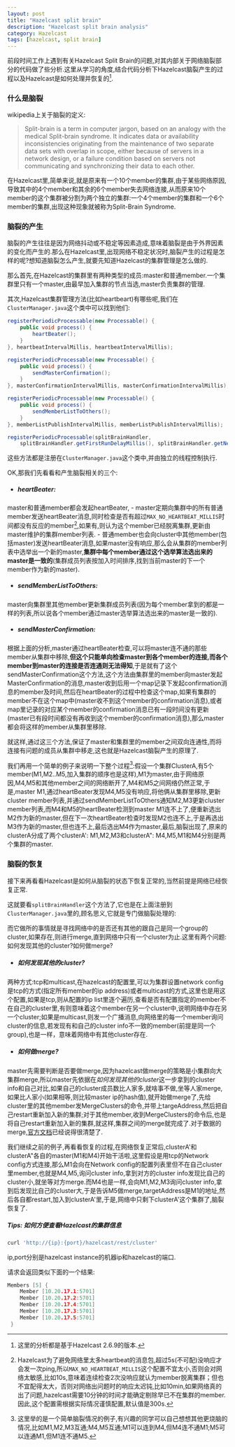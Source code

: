 ```yaml
---
layout: post
title: "Hazelcast split brain"
description: "Hazelcast split brain analysis"
category: Hazelcast
tags: [hazelcast, split brain]
---
```


前段时间工作上遇到有关Hazelcast Split Brain的问题,对其内部关于网络脑裂部分的代码做了些分析.这里从学习的角度,结合代码分析下Hazelcast脑裂产生的过程以及Hazelcast是如何处理并恢复的[^1].

[^1]: 这里的分析都是基于Hazelcast 2.6.9的版本.

### 什么是脑裂 ###
wikipedia上关于脑裂的定义:

> Split-brain is a term in computer jargon, based on an analogy with the medical Split-brain syndrome. It indicates data or availability inconsistencies originating from the maintenance of two separate data sets with overlap in scope, either because of servers in a network design, or a failure condition based on servers not communicating and synchronizing their data to each other.

在Hazelcast里,简单来说,就是原来有一个10个member的集群,由于某些网络原因,导致其中的4个member和其余的6个member失去网络连接,从而原来10个member的这个集群被分割为两个独立的集群:一个4个member的集群和一个6个member的集群,出现这种现象就被称为Split-Brain Syndrome.

### 脑裂的产生 ###
脑裂的产生往往是因为网络抖动或不稳定等因素造成,意味着脑裂是由于外界因素的变化而产生的.那么在Hazelcast里,出现网络不稳定状况时,脑裂产生的过程是怎样的呢?想知道脑裂怎么产生,就要先知道Hazelcast的集群管理是怎么做的.

那么首先,在Hazelcast的集群里有两种类型的成员:master和普通member.一个集群里只有一个master,由最早加入集群的节点当选,master负责集群的管理.

其次,Hazelcast集群管理方法(比如heartbeart)有哪些呢,我们在```ClusterManager.java```这个类中可以找到他们:

```java
registerPeriodicProcessable(new Processable() {
    public void process() {
        heartBeater();
    }
}, heartbeatIntervalMillis, heartbeatIntervalMillis);

registerPeriodicProcessable(new Processable() {
    public void process() {
        sendMasterConfirmation();
    }
}, masterConfirmationIntervalMillis, masterConfirmationIntervalMillis);

registerPeriodicProcessable(new Processable() {
    public void process() {
        sendMemberListToOthers();
    }
}, memberListPublishIntervalMillis, memberListPublishIntervalMillis);

registerPeriodicProcessable(splitBrainHandler,
    splitBrainHandler.getFirstRunDelayMillis(), splitBrainHandler.getNextRunDelayMillis());
```

这些方法都是注册在```ClusterManager.java```这个类中,并由独立的线程控制执行.

OK,那我们先看看和产生脑裂相关的三个: 

- ##### heartBeater: ##### 
master和普通member都会发起heartBeater,
    - master定期向集群中的所有普通member发送heartBeater消息,同时检查是否有超过```MAX_NO_HEARTBEAT_MILLIS```时间都没有反应的member[^2],如果有,则认为这个member已经脱离集群,更新由master维护的集群member列表.
    - 普通member也会向cluster中其他member(包括master)发送heartBeater消息,如果master没有响应,那么会从集群的member列表中选举出一个新的master,**集群中每个member通过这个选举算法选出来的master是一致的**(集群成员列表按加入时间排序,找到当前master的下一个member作为新的master).

[^2]: Hazelcast为了避免网络里太多heartbeat的消息包,超过5s(不可配)没响应才会发一次ping,所以```MAX_NO_HEARTBEAT_MILLIS```这个配置不宜太小,否则会对网络太敏感,比如10s,意味着连续检查2次没响应就认为member脱离集群；但也不宜配得太大，否则对网络出问题时的响应太迟钝,比如10min,如果网络真的出了问题,hazelcast需要10分钟的时间才能确定剔除早已不在集群的member.因此,这个配置需根据实际情况谨慎配置,默认值是300s.

- ##### sendMemberListToOthers: #####
master向集群里其他member更新集群成员列表(因为每个member拿到的都是一样的列表,所以说各个member通过master选举算法选出来的master是一致的). 

- ##### sendMasterConfirmation: #####
根据上面的分析,master通过heartBeater检查,可以将master连不通的那些member从集群中移除,**但这个只能单向检查master到各个member的连接,而各个member到master的连接是否连通则无法得知**,于是就有了这个sendMasterConfirmation这个方法,这个方法由集群里的member向master发起MasterConfirmation的消息,master收到后用一个map记录下发起confirmation消息的member及时间,然后在heartBeater的过程中检查这个map,如果有集群的member不在这个map中(master收不到这个member的confirmation消息),或者map里记录的对应某个member的confirmation消息已有一段时间没有更新(master已有段时间都没有再收到这个member的confirmation消息),那么master都会将这样的member从集群里移除.

就这样,通过这三个方法,保证了master和集群里的member之间双向连通性,而将连接有问题的成员从集群中移走,这也就是Hazelcast脑裂产生的原理了.

我们再用一个简单的例子来说明一下整个过程[^3]:假设一个集群ClusterA,有5个member(M1,M2..M5,加入集群的顺序也是这样),M1为master,由于网络原因,M4,M5和其他member之间的网络断开了,M4和M5之间网络仍然正常,于是,master M1,通过heartBeater发现M4,M5没有响应,将他俩从集群里移除,更新cluster member列表,并通过sendMemberListToOthers通知M2,M3更新cluster member列表,而M4和M5的heartBeater检测到master M1连不上了,便重新选出M2作为新的master,但在下一次heartBeater检查时发现M2也连不上,于是再选出M3作为新的master,但也连不上,最后选出M4作为master,最后,脑裂出现了,原来的clusterA分成了两个clusterA': M1,M2,M3和clusterA": M4,M5,M1和M4分别是两个集群的master.

[^3]: 这里举的是一个简单脑裂情况的例子,有兴趣的同学可以自己想想其他更烧脑的情况,比如M1,M2,M3互通;M4,M5互通;M1可以连到M4,但M4连不通M1;M5可以连通M1,但M1连不通M5.

### 脑裂的恢复 ###
接下来再看看Hazelcast是如何从脑裂的状态下恢复正常的,当然前提是网络已经恢复正常.

这就要看```splitBrainHandler```这个方法了,它也是在上面注册到```ClusterManager.java```里的,顾名思义,它就是专门做脑裂处理的:

而它做所的事情就是寻找网络中的是否还有其他的跟自己是同一个group的cluster,如果存在,则进行merge,直到网络中只有一个cluster为止.这里有两个问题:如何发现其他的cluster?如何做merge?

- ##### 如何发现其他的cluster? #####
两种方式:tcp和multicast,在hazelcast的配置里,可以为集群设置network config是tcp的方式(指定所有member的ip address)或者multicast的方式,这里也是用这个配置,如果是tcp,则从配置的ip list里逐个遍历,查看是否有配置指定的member不在自己的cluster里,有则意味着这个member在另一个cluster中,说明网络中存在另一个cluster;如果是multicast,则发一个广播消息,向网络里的每一个member询问cluster的信息,若发现有和自己的cluster info不一致的member(前提是同一个group),也是一样，意味着网络中有其他cluster存在.

- ##### 如何做merge? #####
master先需要判断是否要做merge,因为hazelcast做merge的策略是小集群向大集群merge,所以master先依据在*如何发现其他的cluster*这一步拿到的cluster info和自己对比,如果自己的cluster成员数比人家多,就啥事不做,坐等人家merge,如果比人家小(如果相等,则比较master ip的hash值),就开始做merge了,先给cluster里的其他member发MergeClusters的命令,并带上targeAddress,然后把自己restart重新加入新的集群;对于其他member,收到MergeClusters的命令后,也是将自己restart重新加入新的集群,就这样,集群之间的merge就完成了.对于数据的merge,[官方文档](http://docs.hazelcast.org/docs/2.6/manual/html-single/#NetworkPartitioning)已经说得很清楚了.

我们继续之前的例子,再看看恢复的过程,在网络恢复正常后,clusterA'和clusterA"各自的master(M1和M4)开始干活啦,这里假设是用tcp的Network config方式连接,那么M1会向在Network config的配置列表里但不在自己cluster里member,也就是M4,M5,询问cluster info,拿到对方的cluster info发现比自己的cluster小,就坐等对方merge.而M4也是一样,会向M1,M2,M3询问cluster info,拿到后发现比自己的cluster大,于是告诉M5做merge,targetAddress是M1的地址,然后各自都restart,加入到clusterA'里,于是,网络中只剩下clusterA'这个集群了,脑裂恢复了.

##### Tips: 如何方便查看Hazelcast的集群信息 #####

```bash
curl 'http://{ip}:{port}/hazelcast/rest/cluster' 
```

ip,port分别是hazelcast instance的机器ip和hazelcast的端口.

请求会返回类似下面的一个结果:

```c
Members [5] {
    Member [10.20.17.1:5701]
    Member [10.20.17.2:5701]
    Member [10.20.17.4:5701]
    Member [10.20.17.3:5701]
    Member [10.20.17.5:5701]
 }
```